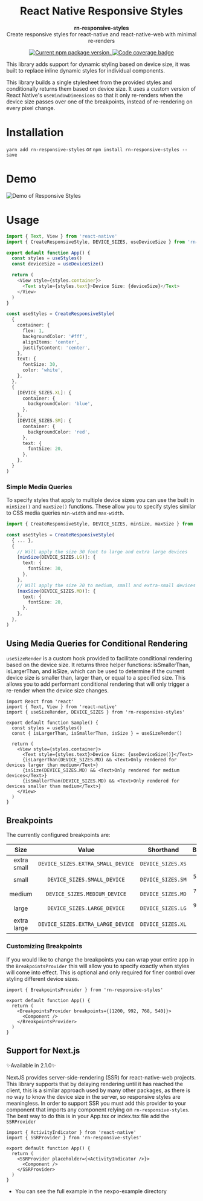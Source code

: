 <h1 style='text-align: center'>
    React Native Responsive Styles
</h1>

<p style='text-align: center'>
  <strong>rn-responsive-styles</strong><br>
  Create responsive styles for react-native and react-native-web with minimal re-renders
</p>

<p style='text-align: center'>
    <a href="https://www.npmjs.org/package/rn-responsive-styles">
        <img src="https://img.shields.io/npm/v/rn-responsive-styles?color=brightgreen&label=npm%20package" alt="Current npm package version." />
    </a>
    <a href="https://codecov.io/gh/khevamann/rn-responsive-styles">
       <img src="https://codecov.io/gh/khevamann/rn-responsive-styles/branch/main/graph/badge.svg?token=JTNKBI6SS0" alt='Code coverage badge'/>
    </a>
</p>

This library adds support for dynamic styling based on device size, it was built to replace inline dynamic styles for
individual components.

This library builds a single stylesheet from the provided styles and conditionally returns them based on device size. It
uses a custom version of React Native's `useWindowDimensions` so that it only re-renders when the device size passes
over one of the breakpoints, instead of re-rendering on every pixel change.

# Installation

`yarn add rn-responsive-styles`
or
`npm install rn-responsive-styles --save`

# Demo

![Demo of Responsive Styles](.github/demo.gif)

# Usage

```typescript jsx
import { Text, View } from 'react-native'
import { CreateResponsiveStyle, DEVICE_SIZES, useDeviceSize } from 'rn-responsive-styles'

export default function App() {
  const styles = useStyles()
  const deviceSize = useDeviceSize()

  return (
    <View style={styles.container}>
      <Text style={styles.text}>Device Size: {deviceSize}</Text>
    </View>
  )
}

const useStyles = CreateResponsiveStyle(
  {
    container: {
      flex: 1,
      backgroundColor: '#fff',
      alignItems: 'center',
      justifyContent: 'center',
    },
    text: {
      fontSize: 30,
      color: 'white',
    },
  },
  {
    [DEVICE_SIZES.XL]: {
      container: {
        backgroundColor: 'blue',
      },
    },
    [DEVICE_SIZES.SM]: {
      container: {
        backgroundColor: 'red',
      },
      text: {
        fontSize: 20,
      },
    },
  }
)
```

### Simple Media Queries

To specify styles that apply to multiple device sizes you can use the built in `minSize()` and `maxSize()` functions.
These allow you to specify styles similar to CSS media queries `min-width` and `max-width`.

```typescript jsx
import { CreateResponsiveStyle, DEVICE_SIZES, minSize, maxSize } from 'rn-responsive-styles'

const useStyles = CreateResponsiveStyle(
  { ... },
  {
    // Will apply the size 30 font to large and extra large devices
    [minSize(DEVICE_SIZES.LG)]: {
      text: {
        fontSize: 30,
      },
    },
    // Will apply the size 20 to medium, small and extra-small devices
    [maxSize(DEVICE_SIZES.MD)]: {
      text: {
        fontSize: 20,
      },
    },
  },
)
```

## Using Media Queries for Conditional Rendering

`useSizeRender` is a custom hook provided to facilitate conditional rendering based on the device size. It returns three
helper functions: isSmallerThan, isLargerThan, and isSize, which can be used to determine if the current device size is
smaller than, larger than, or equal to a specified size. This allows you to add performant conditional rendering that will
only trigger a re-render when the device size changes.

```tsx
import React from 'react'
import { Text, View } from 'react-native'
import { useSizeRender, DEVICE_SIZES } from 'rn-responsive-styles'

export default function Sample() {
  const styles = useStyles()
  const { isLargerThan, isSmallerThan, isSize } = useSizeRender()

  return (
    <View style={styles.container}>
      <Text style={styles.text}>Device Size: {useDeviceSize()}</Text>
      {isLargerThan(DEVICE_SIZES.MD) && <Text>Only rendered for devices larger than medium</Text>}
      {isSize(DEVICE_SIZES.MD) && <Text>Only rendered for medium devices</Text>}
      {isSmallerThan(DEVICE_SIZES.MD) && <Text>Only rendered for devices smaller than medium</Text>}
    </View>
  )
}
```

## Breakpoints

The currently configured breakpoints are:

|    Size     |               Value               |     Shorthand     |      Breakpoints      |
| :---------: | :-------------------------------: | :---------------: | :-------------------: |
| extra small | `DEVICE_SIZES.EXTRA_SMALL_DEVICE` | `DEVICE_SIZES.XS` |    `width <= 540`     |
|    small    |    `DEVICE_SIZES.SMALL_DEVICE`    | `DEVICE_SIZES.SM` | `540 < width <= 768`  |
|   medium    |   `DEVICE_SIZES.MEDIUM_DEVICE`    | `DEVICE_SIZES.MD` | `768 < width <= 992`  |
|    large    |    `DEVICE_SIZES.LARGE_DEVICE`    | `DEVICE_SIZES.LG` | `992 < width <= 1200` |
| extra large | `DEVICE_SIZES.EXTRA_LARGE_DEVICE` | `DEVICE_SIZES.XL` |    `1200 < width`     |

### Customizing Breakpoints

If you would like to change the breakpoints you can wrap your entire app in the `BreakpointsProvider` this will allow
you to specify exactly when styles will come into effect. This is optional and only required for finer control over
styling different device sizes.

```tsx
import { BreakpointsProvider } from 'rn-responsive-styles'

export default function App() {
  return (
    <BreakpointsProvider breakpoints={[1200, 992, 768, 540]}>
      <Component />
    </BreakpointsProvider>
  )
}
```

## Support for Next.js

:sparkles:Available in 2.1.0:sparkles:

NextJS provides server-side-rendering (SSR) for react-native-web projects. This library supports that by delaying
rendering until it has reached the client, this is a similar approach used by many other packages, as there is no way to
know the device size in the server, so responsive styles are meaningless. In order to support SSR you must add this
provider to your component that imports any component relying on `rn-responsive-styles`. The best way to do this is in
your App.tsx or index.tsx file add the `SSRProvider`

```tsx
import { ActivityIndicator } from 'react-native'
import { SSRProvider } from 'rn-responsive-styles'

export default function App() {
  return (
    <SSRProvider placeholder={<ActivityIndicator />}>
      <Component />
    </SSRProvider>
  )
}
```

- You can see the full example in the nexpo-example directory
